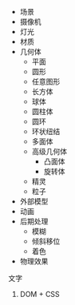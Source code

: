 
+ 场景
+ 摄像机
+ 灯光
+ 材质
+ 几何体
	+ 平面
	+ 圆形
	+ 任意图形
	+ 长方体
	+ 球体
	+ 圆柱体
	+ 圆环
	+ 环状纽结
	+ 多面体
	+ 高级几何体
		+ 凸面体
		+ 旋转体
	+ 精灵
	+ 粒子
+ 外部模型
+ 动画
+ 后期处理
	+ 模糊
	+ 倾斜移位
	+ 着色
+ 物理效果



文字
1. DOM + CSS